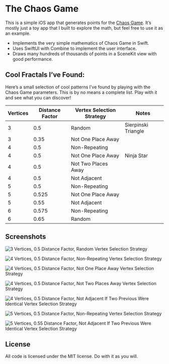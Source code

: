 # The Chaos Game

This is a simple iOS app that generates points for the [Chaos Game][ChaosGame]. It’s mostly just
a toy app that I built to explore the math, but feel free to use it as an example.

  - Implements the very simple mathematics of Chaos Game in Swift.
  - Uses SwiftUI with Combine to implement the user interface.
  - Draws many hundreds of thousands of points in a SceneKit view with good performance.


## Cool Fractals I’ve Found:

Here’s a small selection of cool patterns I’ve found by playing with the Chaos Game parameters.
This is by no means a complete list. Play with it and see what you can discover!

| Vertices | Distance Factor | Vertex Selection Strategy | Notes               |
|----------|-----------------|---------------------------|---------------------|
| 3        | 0.5             | Random                    | Sierpinski Triangle |
| 3        | 0.35            | Not One Place Away        |                     |
| 4        | 0.5             | Non-Repeating             |                     |
| 4        | 0.5             | Not One Place Away        | Ninja Star          |
| 4        | 0.5             | Not Two Places Away       |                     |
| 4        | 0.5             | Not Adjacent              |                     |
| 5        | 0.5             | Non-Repeating             |                     |
| 5        | 0.525           | Not One Place Away        |                     |
| 5        | 0.55            | Not Adjacent              |                     |
| 6        | 0.575           | Non-Repeating             |                     |
| 6        | 0.65            | Random                    |                     |


## Screenshots

![3 Vertices, 0.5 Distance Factor, Random Vertex Selection Strategy](Screenshots/ChaosGame-3-5-Random.png "3 Vertices, 0.5 Distance Factor, Random Vertex Selection Strategy")

![4 Vertices, 0.5 Distance Factor, Non-Repeating Vertex Selection Strategy](Screenshots/ChaosGame-4-5-NonRepeating.png "4 Vertices, 0.5 Distance Factor, Non-Repeating Vertex Selection Strategy")

![4 Vertices, 0.5 Distance Factor, Not One Place Away Vertex Selection Strategy](Screenshots/ChaosGame-4-5-NotOnePlaceAway.png "4 Vertices, 0.5 Distance Factor, Not One Place Away Vertex Selection Strategy")

![4 Vertices, 0.5 Distance Factor, Not Two Places Away Vertex Selection Strategy](Screenshots/ChaosGame-4-5-NotTwoPlacesAway.png "4 Vertices, 0.5 Distance Factor, Not Two Places Away Vertex Selection Strategy")

![4 Vertices, 0.5 Distance Factor, Not Adjacent If Two Previous Were Identical Vertex Selection Strategy](Screenshots/ChaosGame-4-5-NotAdjacent.png "4 Vertices, 0.5 Distance Factor, Not Adjacent If Two Previous Were Identical Vertex Selection Strategy")

![5 Vertices, 0.5 Distance Factor, Non-Repeating Vertex Selection Strategy](Screenshots/ChaosGame-5-5-NonRepeating.png "5 Vertices, 0.5 Distance Factor, Non-Repeating Vertex Selection Strategy")

![5 Vertices, 0.55 Distance Factor, Not Adjacent If Two Previous Were Identical Vertex Selection Strategy](Screenshots/ChaosGame-5-55-NotAdjacent.png "5 Vertices, 0.55 Distance Factor, Not One Place Away Vertex Selection Strategy")


## License

All code is licensed under the MIT license. Do with it as you will.

[ChaosGame]: https://en.wikipedia.org/wiki/Chaos_game
